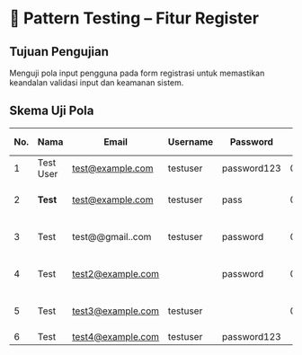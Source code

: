 # 📝 Pattern Testing – Fitur Register

## Tujuan Pengujian
Menguji pola input pengguna pada form registrasi untuk memastikan keandalan validasi input dan keamanan sistem.

## Skema Uji Pola

| No. | Nama       | Email                     | Username     | Password         | Telepon     | Pola Pengujian             | Hasil yang Diharapkan             |
|-----|------------|---------------------------|--------------|------------------|-------------|----------------------------|-----------------------------------|
| 1   | Test User  | test@example.com          | testuser     | password123      | 08123456789 | ✅ Input valid              | Registrasi berhasil               |
| 2   | <b>Test</b>| test@example.com          | testuser     | pass             | 08123456789 | ❌ HTML Tag Injection       | Validasi gagal                    |
| 3   | Test       | test@@gmail..com          | testuser     | password         | 08123456789 | ❌ Format email salah       | Validasi gagal                    |
| 4   | Test       | test2@example.com         |              | password         | 08123456789 | ❌ Username kosong          | Validasi gagal                    |
| 5   | Test       | test3@example.com         | testuser     |                  | 08123456789 | ❌ Password kosong          | Validasi gagal                    |
| 6   | Test       | test4@example.com         | testuser     | password123      | <script>    | ❌ XSS Injection pada telp  | Validasi gagal                    |
| 7   | Test       | test5@example.com         | test';--     | password123      | 08123456789 | ❌ SQL Injection di username| Validasi gagal                    |
| 8   | Test       | test6@example.com         | testuser     | 123              | 08123456789 | ❌ Password lemah           | Validasi gagal / warning          |
